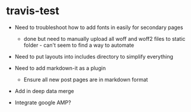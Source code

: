 # travis-test

* Need to troubleshoot how to add fonts in easily for secondary pages
  * done but need to manually upload all woff and woff2 files to static folder - can't seem to find a way to automate
  
* Need to put layouts into includes directory to simplify everything
* Need to add markdown-it as a plugin
  * Ensure all new post pages are in markdown format
* Add in deep data merge
* Integrate google AMP?
